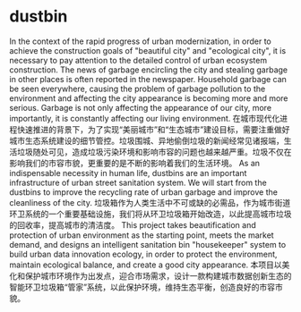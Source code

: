 # dustbin
In the context of the rapid progress of urban modernization, in order to achieve the construction goals of "beautiful city" and "ecological city", it is necessary to pay attention to the detailed control of urban ecosystem construction. The news of garbage encircling the city and stealing garbage in other places is often reported in the newspaper. Household garbage can be seen everywhere, causing the problem of garbage pollution to the environment and affecting the city appearance is becoming more and more serious. Garbage is not only affecting the appearance of our city, more importantly, it is constantly affecting our living environment.
在城市现代化进程快速推进的背景下，为了实现“美丽城市”和“生态城市”建设目标，需要注重做好城市生态系统建设的细节管控。垃圾围城、异地偷倒垃圾的新闻经常见诸报端，生活垃圾随处可见，造成垃圾污染环境和影响市容的问题也越来越严重。垃圾不仅在影响我们的市容市貌，更重要的是不断的影响着我们的生活环境。
As an indispensable necessity in human life, dustbins are an important infrastructure of urban street sanitation system. We will start from the dustbins to improve the recycling rate of urban garbage and improve the cleanliness of the city.
垃圾箱作为人类生活中不可或缺的必需品，作为城市街道环卫系统的一个重要基础设施，我们将从环卫垃圾箱开始改造，以此提高城市垃圾的回收率，提高城市的清洁度。
This project takes beautification and protection of urban environment as the starting point, meets the market demand, and designs an intelligent sanitation bin "housekeeper" system to build urban data innovation ecology, in order to protect the environment, maintain ecological balance, and create a good city appearance.
本项目以美化和保护城市环境作为出发点，迎合市场需求，设计一款构建城市数据创新生态的智能环卫垃圾箱“管家”系统，以此保护环境，维持生态平衡，创造良好的市容市貌。
